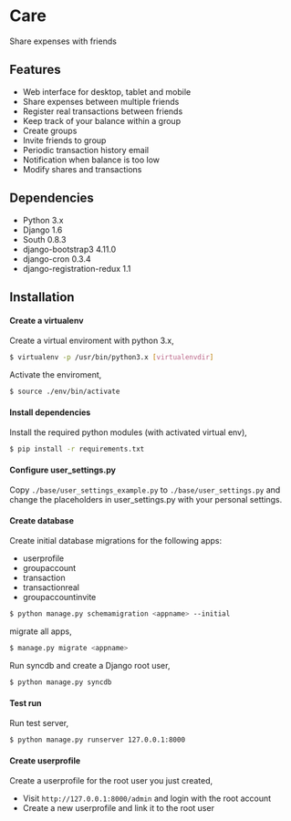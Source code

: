 Care
====

Share expenses with friends

Features
------------------
- Web interface for desktop, tablet and mobile
- Share expenses between multiple friends
- Register real transactions between friends
- Keep track of your balance within a group
- Create groups
- Invite friends to group
- Periodic transaction history email
- Notification when balance is too low
- Modify shares and transactions

Dependencies
-----------
- Python 3.x
- Django 1.6
- South 0.8.3
- django-bootstrap3 4.11.0
- django-cron 0.3.4
- django-registration-redux 1.1

Installation
------------
#### Create a virtualenv
Create a virtual enviroment with python 3.x,
```bash
$ virtualenv -p /usr/bin/python3.x [virtualenvdir]
```
Activate the enviroment,
```bash
$ source ./env/bin/activate
```
#### Install dependencies
Install the required python modules (with activated virtual env),
```bash
$ pip install -r requirements.txt
```
#### Configure user_settings.py
Copy `./base/user_settings_example.py` to `./base/user_settings.py` and change the placeholders in user_settings.py with your personal settings. 

#### Create database
Create initial database migrations for the following apps:
- userprofile
- groupaccount
- transaction
- transactionreal
- groupaccountinvite
```bash
$ python manage.py schemamigration <appname> --initial
```
migrate all apps,
```bash
$ manage.py migrate <appname>
```

Run syncdb and create a Django root user,
```bash
$ python manage.py syncdb
```

#### Test run
Run test server,
```bash
$ python manage.py runserver 127.0.0.1:8000
```
#### Create userprofile
Create a userprofile for the root user you just created,
- Visit `http://127.0.0.1:8000/admin` and login with the root account
- Create a new userprofile and link it to the root user

